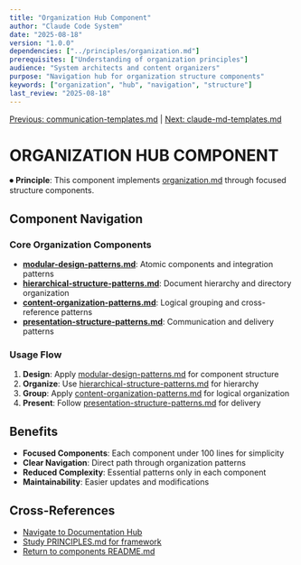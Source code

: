 ```yaml
---
title: "Organization Hub Component"
author: "Claude Code System"
date: "2025-08-18"
version: "1.0.0"
dependencies: ["../principles/organization.md"]
prerequisites: ["Understanding of organization principles"]
audience: "System architects and content organizers"
purpose: "Navigation hub for organization structure components"
keywords: ["organization", "hub", "navigation", "structure"]
last_review: "2025-08-18"
---
```


[Previous: communication-templates.md](communication-templates.md) | [Next: claude-md-templates.md](claude-md-templates.md)

# ORGANIZATION HUB COMPONENT

⏺ **Principle**: This component implements [organization.md](../principles/organization.md) through focused structure components.

## Component Navigation

### Core Organization Components
- **[modular-design-patterns.md](modular-design-patterns.md)**: Atomic components and integration patterns
- **[hierarchical-structure-patterns.md](hierarchical-structure-patterns.md)**: Document hierarchy and directory organization
- **[content-organization-patterns.md](content-organization-patterns.md)**: Logical grouping and cross-reference patterns
- **[presentation-structure-patterns.md](presentation-structure-patterns.md)**: Communication and delivery patterns

### Usage Flow
1. **Design**: Apply [modular-design-patterns.md](modular-design-patterns.md) for component structure
2. **Organize**: Use [hierarchical-structure-patterns.md](hierarchical-structure-patterns.md) for hierarchy
3. **Group**: Apply [content-organization-patterns.md](content-organization-patterns.md) for logical organization
4. **Present**: Follow [presentation-structure-patterns.md](presentation-structure-patterns.md) for delivery

## Benefits
- **Focused Components**: Each component under 100 lines for simplicity
- **Clear Navigation**: Direct path through organization patterns
- **Reduced Complexity**: Essential patterns only in each component
- **Maintainability**: Easier updates and modifications

## Cross-References
- [Navigate to Documentation Hub](../index.md)
- [Study PRINCIPLES.md for framework](../PRINCIPLES.md)
- [Return to components README.md](README.md)